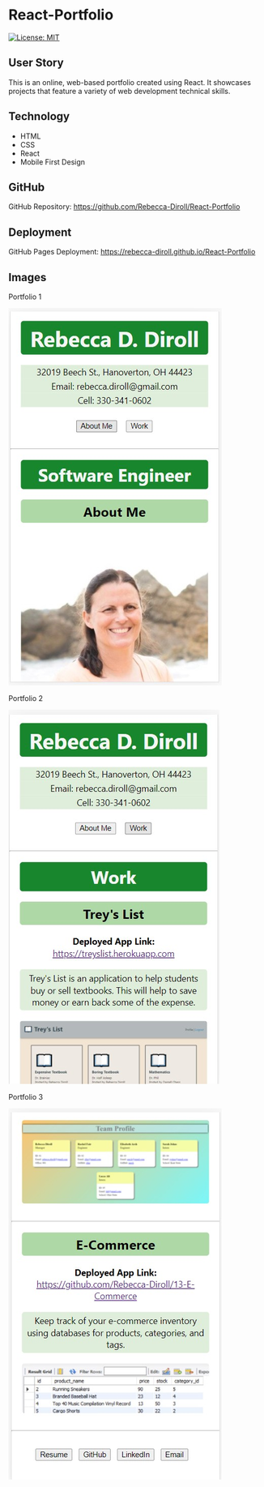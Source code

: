 # React-Portfolio

[![License: MIT](https://img.shields.io/badge/License-MIT-yellow.svg)](https://opensource.org/licenses/MIT)

## User Story

This is an online, web-based portfolio created using React. It showcases projects that feature a variety of web development technical skills.

## Technology
- HTML
- CSS
- React
- Mobile First Design

## GitHub
GitHub Repository: https://github.com/Rebecca-Diroll/React-Portfolio

## Deployment
GitHub Pages Deployment: https://rebecca-diroll.github.io/React-Portfolio

## Images
Portfolio 1

![image](/assets/Portfolio-About-Me.jpg)

Portfolio 2

![image](/assets/Portfolio-Projects.jpg)

Portfolio 3

![image](/assets/Portfolio-Projects2.jpg)